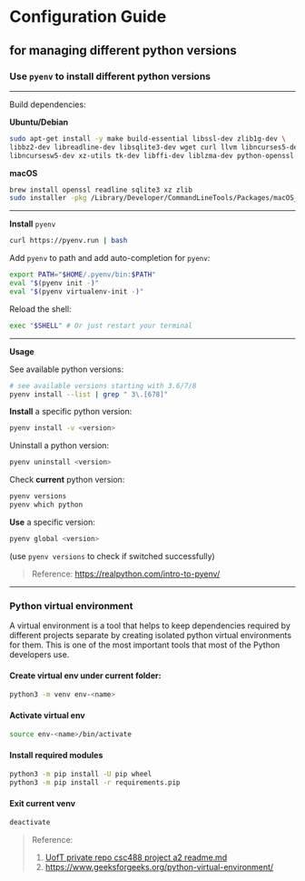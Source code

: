 # Configuration Guide
## for managing different python versions

### Use `pyenv` to install different python versions
---
Build dependencies:

**Ubuntu/Debian**
```Bash
sudo apt-get install -y make build-essential libssl-dev zlib1g-dev \
libbz2-dev libreadline-dev libsqlite3-dev wget curl llvm libncurses5-dev \
libncursesw5-dev xz-utils tk-dev libffi-dev liblzma-dev python-openssl
```

**macOS**
```Bash
brew install openssl readline sqlite3 xz zlib
sudo installer -pkg /Library/Developer/CommandLineTools/Packages/macOS_SDK_headers_for_macOS_10.14.pkg -target /
```

---
**Install** `pyenv`
```bash
curl https://pyenv.run | bash
```

Add `pyenv` to path and add auto-completion for `pyenv`:
```bash
export PATH="$HOME/.pyenv/bin:$PATH"
eval "$(pyenv init -)"
eval "$(pyenv virtualenv-init -)"
```

Reload the shell:
```bash
exec "$SHELL" # Or just restart your terminal
```

---
**Usage**

See available python versions:
```bash
# see available versions starting with 3.6/7/8
pyenv install --list | grep " 3\.[678]"
```

**Install** a specific python version:
```bash
pyenv install -v <version>
```
Uninstall a python version:
```bash
pyenv uninstall <version>
```

Check **current** python version:
```bash
pyenv versions
pyenv which python
```

**Use** a specific version:
```bash
pyenv global <version>
```
(use `pyenv versions` to check if switched successfully)

> Reference: 
> https://realpython.com/intro-to-pyenv/


---
### Python virtual environment
A virtual environment is a tool that helps to keep dependencies required by different projects separate by creating isolated python virtual environments for them. This is one of the most important tools that most of the Python developers use.

#### Create virtual env under current folder:
```bash
python3 -m venv env-<name>
```
#### Activate virtual env
```bash
source env-<name>/bin/activate
```
#### Install required modules
```bash
python3 -m pip install -U pip wheel
python3 -m pip install -r requirements.pip
```
#### Exit current venv
```bash
deactivate
```

> Reference:
>
> 1. [UofT private repo csc488 project a2 readme.md](https://github.com/uoft-csc488/csc488h2019-team04/tree/master/a2)
> 2. https://www.geeksforgeeks.org/python-virtual-environment/